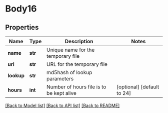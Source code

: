 # Body16

## Properties
Name | Type | Description | Notes
------------ | ------------- | ------------- | -------------
**name** | **str** | Unique name for the temporary file | 
**url** | **str** | URL for the temporary file | 
**lookup** | **str** | md5hash of lookup parameters | 
**hours** | **int** | Number of hours file is to be kept alive | [optional] [default to 24]

[[Back to Model list]](../README.md#documentation-for-models) [[Back to API list]](../README.md#documentation-for-api-endpoints) [[Back to README]](../README.md)

